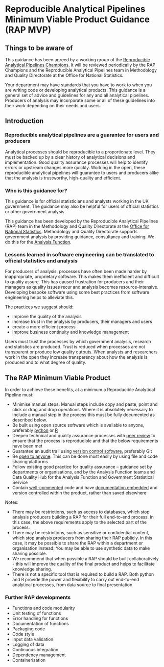 # Reproducible Analytical Pipelines Minimum Viable Product Guidance (RAP MVP)

## Things to be aware of

This guidance has been agreed by a working group of the [Reproducible Analytical Pipelines Champions](https://gss.civilservice.gov.uk/about-us/champion-networks/reproducible-analytical-pipeline-rap-champions/).
It will be reviewed periodically by the RAP Champions and the Reproducible Analytical Pipelines team in Methodology and Quality Directorate at the Office for National Statistics.

Your department may have standards that you have to work to when you are writing code or developing analytical products.
This guidance is a general set of advice and guidelines for any and all analytical pipelines.
Producers of analysis may incorporate some or all of these guidelines into their work depending on their needs and users.

## Introduction

### Reproducible analytical pipelines are a guarantee for users and producers

Analytical processes should be reproducible to a proportionate level.
They must be backed up by a clear history of analytical decisions and implementation.
Good quality assurance processes will help to identify errors or upstream changes more quickly.
Working in the open, these reproducible analytical pipelines will guarantee to users and producers alike that the analysis is trustworthy, high-quality and efficient.

### Who is this guidance for?

This guidance is for official statisticians and analysts working in the UK government.
The guidance may also be helpful for users of official statistics or other government analysis.

This guidance has been developed by the Reproducible Analytical Pipelines (RAP) team in the Methodology and Quality Directorate at the [Office for National Statistics](https://www.ons.gov.uk/aboutus).
Methodology and Quality Directorate supports government analysis by providing guidance, consultancy and training. We do this for the [Analysis Function](https://www.gov.uk/government/organisations/government-analysis-function).

### Lessons learned in software engineering can be translated to official statistics and analysis

For producers of analysis, processes have often been made harder by inappropriate, proprietary software. This makes them inefficient and difficult to quality assure.
This has caused frustration for producers and their managers as quality issues recur and analysis becomes resource-intensive.
Developing bespoke software using some best practices from software engineering helps to alleviate this.

The practices we suggest should:
- improve the quality of the analysis
- increase trust in the analysis by producers, their managers and users
- create a more efficient process
- improve business continuity and knowledge management

Users must trust the processes by which government analysis, research and statistics are produced.
Trust is reduced when processes are not transparent or produce low quality outputs.
When analysts and researchers work in the open they increase transparency about how the analysis is produced and to what degree of quality.

## The RAP Minimum Viable Product

In order to achieve these benefits, at a minimum a Reproducible Analytical Pipeline must:
- Minimise manual steps. Manual steps include copy and paste, point and click or drag and drop operations. Where it is absolutely necessary to include a manual step in the process this must be fully documented as described below.
- Be built using open source software which is available to anyone, preferably [python](https://www.python.org/) or [R](https://www.r-project.org/)
- Deepen technical and quality assurance processes with [peer review](https://best-practice-and-impact.github.io/qa-of-code-guidance/peer_review.html) to ensure that the process is reproducible and that the below requirements have been met
- Guarantee an audit trail using [version control software](https://best-practice-and-impact.github.io/qa-of-code-guidance/version_control.html#why-do-we-need-version-control), preferably Git
- Be [open to anyone](https://best-practice-and-impact.github.io/qa-of-code-guidance/project_documentation.html#open-source-your-code-span-role-image-aria-label-difficulty-rating-2-out-of-5-span). This can be done most easily by using file and code sharing platforms
- Follow existing good practice for quality assurance – guidance set by departments or organisations, and by the Analysis Function teams and Data Quality Hub for the Analysis Function and Government Statistical Service
- Contain [well-commented](https://best-practice-and-impact.github.io/qa-of-code-guidance/code_documentation.html#comments-span-role-image-aria-label-difficulty-rating-1-out-of-5-span) code and have [documentation embedded](https://best-practice-and-impact.github.io/qa-of-code-guidance/project_documentation.html) and version controlled within the product, rather than saved elsewhere


Notes:
- There may be restrictions, such as access to databases, which stop analysis producers building a RAP for their full end-to-end process. In this case, the above requirements apply to the selected part of the process.
- There may be restrictions, such as sensitive or confidential content, which stop analysis producers from sharing their RAP publicly. In this case, it may be possible to share the RAP within a department or organisation instead. You may be able to use synthetic data to make sharing possible.
- We recommend that when possible a RAP should be built collaboratively - this will improve the quality of the final product and helps to facilitate knowledge sharing.
- There is not a specific tool that is required to build a RAP. Both python and R provide the power and flexibility to carry out end-to-end analytical processes, from data source to final presentation.

### Further RAP developments
- Functions and code modularity
- Unit testing of functions
- Error handling for functions
- Documentation of functions
- Packaging code
- Code style
- Input data validation
- Logging of data
- Continuous integration
- Dependency management
- Containerisation
